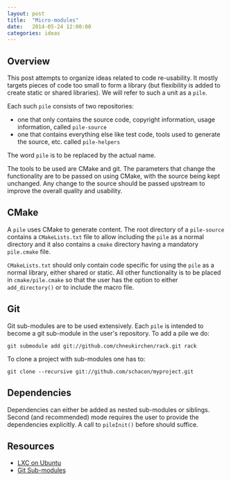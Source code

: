 ```yaml
---
layout: post
title:  "Micro-modules"
date:   2014-05-24 12:00:00
categories: ideas
---
```


Overview
--------

This post attempts to organize ideas related to code re-usability.
It mostly targets pieces of code too small to form a library
(but flexibility is added to create static or shared libraries).
We will refer to such a unit as a `pile`.

Each such `pile` consists of two repositories: 

- one that only contains the source code, copyright information,
usage information, called `pile-source`
- one that contains everything else like test code, tools 
used to generate the source, etc. called `pile-helpers`

The word `pile` is to be replaced by the actual name.

The tools to be used are CMake and git. The parameters that change
the functionality are to be passed on using CMake, with
the source being kept unchanged. Any change to the source should
be passed upstream to improve the overall quality and usability.

CMake
-----

A `pile` uses CMake to generate content. The root directory of a 
`pile-source` contains a `CMakeLists.txt` file to allow including
the `pile` as a normal directory and it also contains a `cmake` directory
having a mandatory `pile.cmake` file.

`CMakeLists.txt` should only contain code specific for using the `pile`
as a normal library, either shared or static. All other functionality
is to be placed in `cmake/pile.cmake` so that the user has the option
to either `add_directory()` or to include the macro file.


Git
---

Git sub-modules are to be used extensively. Each `pile` is intended
to become a git sub-module in the user's repository. To add a pile
we do:

    git submodule add git://github.com/chneukirchen/rack.git rack

To clone a project with sub-modules one has to:

    git clone --recursive git://github.com/schacon/myproject.git
    
    
Dependencies
------------

Dependencies can either be added as nested sub-modules or siblings.
Second (and recommended) mode requires the user to provide the 
dependencies explicitly. A call to `pileInit()` before should suffice.

	
Resources
---------

- [LXC on Ubuntu](http://srdandukic.blogspot.ro/2012/04/lxc-on-ubuntu.html)
- [Git Sub-modules](http://git-scm.com/book/en/Git-Tools-Submodules)
